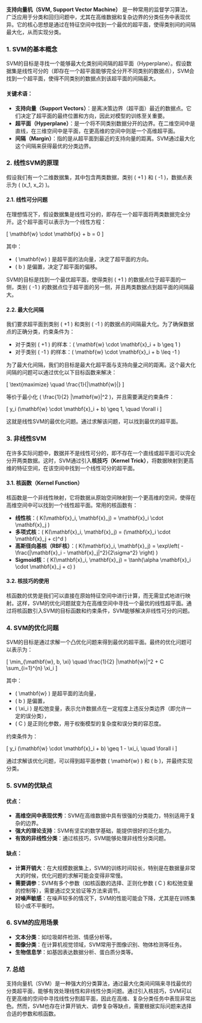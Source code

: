 **支持向量机（SVM, Support Vector Machine）** 是一种常用的监督学习算法，广泛应用于分类和回归问题中，尤其在高维数据和复杂边界的分类任务中表现优异。它的核心思想是通过在特征空间中找到一个最优的超平面，使得类别间的间隔最大化，从而实现分类。

### 1. SVM的基本概念

SVM的目标是寻找一个能够最大化类别间间隔的超平面（Hyperplane）。假设数据集是线性可分的（即存在一个超平面能够完全分开不同类别的数据点），SVM会找到一个超平面，使得不同类别的数据点到该超平面的间隔最大。

#### 关键术语：
- **支持向量（Support Vectors）**：是离决策边界（超平面）最近的数据点。它们决定了超平面的最终位置和方向，因此对模型的训练至关重要。
- **超平面（Hyperplane）**：是一个将不同类别数据分开的边界。在二维空间中是直线，在三维空间中是平面，在更高维的空间中则是一个高维超平面。
- **间隔（Margin）**：指的是从超平面到最近的支持向量的距离。SVM通过最大化这个间隔来获得最优的分类边界。

### 2. 线性SVM的原理

假设我们有一个二维数据集，其中包含两类数据，类别 \( +1 \) 和 \( -1 \)，数据点表示为 \( (x_1, x_2) \)。

#### 2.1. 线性可分问题

在理想情况下，假设数据集是线性可分的，即存在一个超平面将两类数据完全分开。这个超平面可以表示为一个线性方程：

\[
\mathbf{w} \cdot \mathbf{x} + b = 0
\]

其中：
- \( \mathbf{w} \) 是超平面的法向量，决定了超平面的方向。
- \( b \) 是偏置，决定了超平面的偏移。

SVM的目标是找到一个最优超平面，使得类别 \( +1 \) 的数据点位于超平面的一侧，类别 \( -1 \) 的数据点位于超平面的另一侧，并且两类数据点到超平面的间隔最大。

#### 2.2. 最大化间隔

我们要求超平面到类别 \( +1 \) 和类别 \( -1 \) 的数据点的间隔最大化。为了确保数据点的正确分类，约束条件为：
- 对于类别 \( +1 \) 的样本：\( \mathbf{w} \cdot \mathbf{x}_i + b \geq 1 \)
- 对于类别 \( -1 \) 的样本：\( \mathbf{w} \cdot \mathbf{x}_i + b \leq -1 \)

为了最大化间隔，我们的目标是最大化超平面与支持向量之间的距离。这个最大化间隔的问题可以通过优化以下目标函数来解决：

\[
\text{maximize} \quad \frac{1}{\|\mathbf{w}\|}
\]

等价于最小化 \( \frac{1}{2} \|\mathbf{w}\|^2 \)，并且需要满足约束条件：

\[
y_i (\mathbf{w} \cdot \mathbf{x}_i + b) \geq 1, \quad \forall i
\]

这就是线性SVM的最优化问题。通过求解该问题，可以找到最优的超平面。

### 3. 非线性SVM

在许多实际问题中，数据并不是线性可分的，即不存在一个直线或超平面可以完全分开两类数据。这时，SVM通过引入**核技巧（Kernel Trick）**，将数据映射到更高维的特征空间，在该空间中找到一个线性可分的超平面。

#### 3.1. 核函数（Kernel Function）

核函数是一个非线性映射，它将数据从原始空间映射到一个更高维的空间，使得在高维空间中可以找到一个线性超平面。常用的核函数有：
- **线性核**：\( K(\mathbf{x}_i, \mathbf{x}_j) = \mathbf{x}_i \cdot \mathbf{x}_j \)
- **多项式核**：\( K(\mathbf{x}_i, \mathbf{x}_j) = (\mathbf{x}_i \cdot \mathbf{x}_j + c)^d \)
- **高斯径向基核（RBF核）**：\( K(\mathbf{x}_i, \mathbf{x}_j) = \exp\left( -\frac{\|\mathbf{x}_i - \mathbf{x}_j\|^2}{2\sigma^2} \right) \)
- **Sigmoid核**：\( K(\mathbf{x}_i, \mathbf{x}_j) = \tanh(\alpha \mathbf{x}_i \cdot \mathbf{x}_j + c) \)

#### 3.2. 核技巧的使用

核函数的优势是我们可以直接在原始特征空间中进行计算，而无需显式地进行映射。这样，SVM的优化问题就变为在高维空间中寻找一个最优的线性超平面。通过将核函数引入SVM的目标函数和约束条件，SVM能够解决非线性可分的问题。

### 4. SVM的优化问题

SVM的目标是通过求解一个凸优化问题来得到最优的超平面。最终的优化问题可以表示为：

\[
\min_{\mathbf{w}, b, \xi} \quad \frac{1}{2} \|\mathbf{w}\|^2 + C \sum_{i=1}^{n} \xi_i
\]

其中：
- \( \mathbf{w} \) 是超平面的法向量，
- \( b \) 是偏置，
- \( \xi_i \) 是松弛变量，表示允许数据点在一定程度上违反分类边界（即允许一定的误分类），
- \( C \) 是正则化参数，用于权衡模型的复杂度和误分类的容忍度。

约束条件为：

\[
y_i (\mathbf{w} \cdot \mathbf{x}_i + b) \geq 1 - \xi_i, \quad \forall i
\]

通过求解该优化问题，可以得到超平面参数 \( \mathbf{w} \) 和 \( b \)，并最终实现分类。

### 5. SVM的优缺点

#### 优点：
- **高维空间中表现优秀**：SVM在高维数据中具有很强的分类能力，特别适用于复杂的边界。
- **强大的理论支持**：SVM有坚实的数学基础，能提供很好的泛化能力。
- **有效的非线性分类**：通过核技巧，SVM能够处理非线性分类问题。

#### 缺点：
- **计算开销大**：在大规模数据集上，SVM的训练时间较长，特别是在数据量非常大的时候，优化问题的求解可能会变得非常慢。
- **需要调参**：SVM有多个参数（如核函数的选择、正则化参数 \( C \) 和松弛变量的控制等），需要通过交叉验证等方法来调节。
- **对噪声敏感**：在噪声较多的情况下，SVM的性能可能会下降，尤其是在训练集较小或不平衡时。

### 6. SVM的应用场景

- **文本分类**：如垃圾邮件检测、情感分析等。
- **图像分类**：在计算机视觉领域，SVM常用于图像识别、物体检测等任务。
- **生物信息学**：如基因表达数据分析、蛋白质分类等。

### 7. 总结

支持向量机（SVM）是一种强大的分类算法，通过最大化类间间隔来寻找最优的分类超平面，能够有效处理线性和非线性分类问题。通过引入核技巧，SVM可以在更高维的空间中寻找线性分割超平面，因此在高维、复杂分类任务中表现非常出色。然而，SVM也存在计算开销大、调参复杂等缺点，需要根据实际问题来选择合适的参数和核函数。
